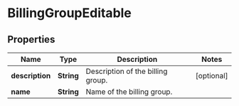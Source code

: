 

# BillingGroupEditable


## Properties

Name | Type | Description | Notes
------------ | ------------- | ------------- | -------------
**description** | **String** | Description of the billing group. |  [optional]
**name** | **String** | Name of the billing group. | 



